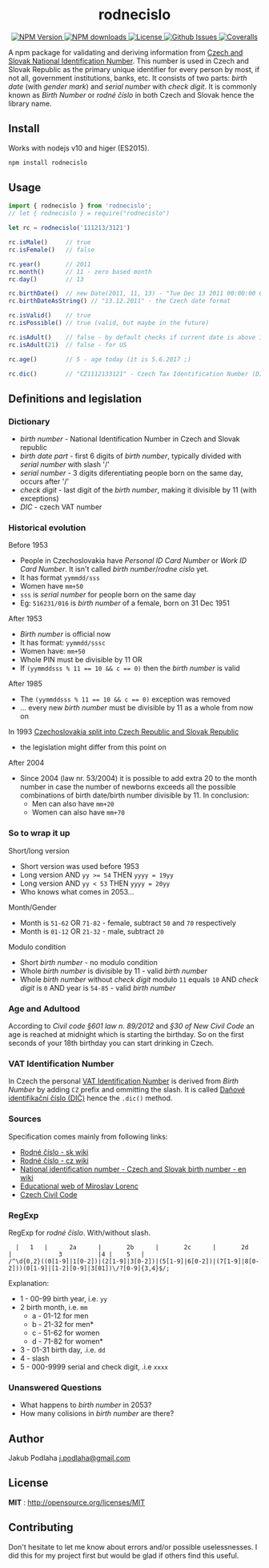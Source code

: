 <h1 align="center">rodnecislo</h1>

<p align="center">
  <a href="https://npmjs.org/package/rodnecislo">
    <img src="https://img.shields.io/npm/v/rodnecislo.svg" alt="NPM Version">
  </a>
  <a href="https://npmjs.org/package/rodnecislo">
    <img src="https://img.shields.io/npm/dm/rodnecislo.svg" alt="NPM downloads">
  </a>
  <a href="http://opensource.org/licenses/MIT">
    <img src="https://img.shields.io/npm/l/rodnecislo.svg" alt="License">
  </a>
  <a href="https://github.com/kub1x/rodnecislo/issues">
    <img src="https://img.shields.io/github/issues/kub1x/rodnecislo.svg" alt="Github Issues">
  </a>
  <a href="https://coveralls.io/github/kub1x/rodnecislo">
    <img src="https://img.shields.io/coveralls/kub1x/rodnecislo.svg" alt="Coveralls">
  </a>
</p>

A npm package for validating and deriving information from [Czech and Slovak National Identification Number](https://en.wikipedia.org/wiki/National_identification_number#Czech_Republic_and_Slovakia).
This number is used in Czech and Slovak Republic as the primary unique identifier for every person
by most, if not all, government institutions, banks, etc. It consists of two parts: *birth date*
(with *gender mark*) and *serial number* with *check digit*. It is commonly known as *Birth Number*
or *rodné číslo* in both Czech and Slovak hence the library name.

## Install

Works with nodejs v10 and higer (ES2015).

```sh
npm install rodnecislo
```

## Usage

```javascript
import { rodnecislo } from 'rodnecislo';
// let { rodnecislo } = require("rodnecislo")

let rc = rodnecislo('111213/3121')

rc.isMale()     // true
rc.isFemale()   // false

rc.year()       // 2011
rc.month()      // 11 - zero based month
rc.day()        // 13

rc.birthDate()  // new Date(2011, 11, 13) - "Tue Dec 13 2011 00:00:00 GMT+0100 (CET)"
rc.birthDateAsString() // "13.12.2011" - the Czech date format

rc.isValid()    // true
rc.isPossible() // true (valid, but maybe in the future)

rc.isAdult()    // false - by default checks if current date is above 18 years old
rc.isAdult(21)  // false - for US

rc.age()        // 5 - age today (it is 5.6.2017 ;)

rc.dic()        // "CZ1112133121" - Czech Tax Identification Number (DIč)
```

## Definitions and legislation

### Dictionary
* *birth number* - National Identification Number in Czech and Slovak republic
* *birth date part* - first 6 digits of *birth number*, typically divided with *serial number* with slash '/'
* *serial number* - 3 digits diferentiating people born on the same day, occurs after '/'
* *check digit* - last digit of the *birth number*, making it divisible by 11 (with exceptions)
* *DIC* - czech VAT number

### Historical evolution

Before 1953
- People in Czechoslovakia have *Personal ID Card Number* or
  *Work ID Card Number*. It isn't called *birth number*/*rodne cislo* yet.
- It has format `yymmdd/sss`
- Women have `mm+50`
- `sss` is *serial number* for people born on the same day
- Eg: `516231/016` is *birth number* of a female, born on 31 Dec 1951

After 1953
- *Birth number* is official now
- It has format: `yymmdd/sssc`
- Women have: `mm+50`
- Whole PIN must be divisible by 11 OR
- If `(yymmddsss % 11 == 10 && c == 0)` then the *birth number* is valid

After 1985
- The `(yymmddsss % 11 == 10 && c == 0)` exception was removed
- ... every new *birth number* must be divisible by 11 as a whole from now on

In 1993 [Czechoslovakia split into Czech Republic and Slovak Republic](https://en.wikipedia.org/wiki/Dissolution_of_Czechoslovakia)
- the legislation might differ from this point on

After 2004
- Since 2004 (law nr. 53/2004) it is possible to add extra 20 to the month number in case the number
  of newborns exceeds all the possible combinations of birth date/birth number divisible by 11.
  In conclusion:
  - Men can also have `mm+20`
  - Women can also have `mm+70`


### So to wrap it up

Short/long version
- Short version was used before 1953
- Long version AND `yy >= 54` THEN `yyyy = 19yy`
- Long version AND `yy < 53` THEN `yyyy = 20yy`
- Who knows what comes in 2053...

Month/Gender
- Month is `51-62` OR `71-82` - female, subtract `50` and `70` respectively
- Month is `01-12` OR `21-32` - male, subtract `20`

Modulo condition
- Short *birth number* - no modulo condition
- Whole *birth number* is divisible by 11 - valid *birth number*
- Whole *birth number* without *check digit* modulo `11` equals `10` AND *check digit* is `0` AND year is `54-85` - valid *birth number*


### Age and Adultood

According to *Civil code §601 law n. 89/2012* and *§30 of New Civil Code* an
age is reached at midnight which is starting the birthday. So on the first
seconds of your 18th birthday you can start drinking in Czech.


### VAT Identification Number

In Czech the personal [VAT Identification Number](https://en.wikipedia.org/wiki/VAT_identification_number#European_Union_VAT_identification_numbers)
is derived from *Birth Number* by adding `CZ` prefix and ommitting the slash.
It is called [Daňové identifikační číslo (DIČ)](https://cs.wikipedia.org/wiki/Da%C5%88ov%C3%A9_identifika%C4%8Dn%C3%AD_%C4%8D%C3%ADslo)
hence the `.dic()` method.


### Sources
Specification comes mainly from following links:
 * [Rodné číslo - sk wiki](https://sk.wikipedia.org/wiki/Rodn%C3%A9_%C4%8D%C3%ADslo)
 * [Rodné číslo - cz wiki](https://cs.wikipedia.org/wiki/Rodn%C3%A9_%C4%8D%C3%ADslo)
 * [National identification number - Czech and Slovak birth number - en wiki](https://en.wikipedia.org/wiki/National_identification_number#Czech_Republic_and_Slovakia)
 * [Educational web of Miroslav Lorenc](http://lorenc.info/3MA381/overeni-spravnosti-rodneho-cisla.htm)
 * [Czech Civil Code](http://obcanskyzakonik.justice.cz/images/pdf/NOZ_interaktiv.pdf)


### RegExp
RegExp for *rodné číslo*. With/without slash.

```
  |   1   |      2a      |       2b      |       2c      |       2d       |             3          |4 |    5   |
/^\d{0,2}((0[1-9]|1[0-2])|(2[1-9]|3[0-2])|(5[1-9]|6[0-2])|(7[1-9]|8[0-2]))(0[1-9]|[1-2][0-9]|3[01])\/?[0-9]{3,4}$/;
```

Explanation:
* 1 - 00-99 birth year, i.e. `yy`
* 2 birth month, i.e. `mm`
  - a - 01-12 for men
  - b - 21-32 for men\*
  - c - 51-62 for women
  - d - 71-82 for women\*
* 3 - 01-31 birth day, .i.e. `dd`
* 4 - slash
* 5 - 000-9999 serial and check digit, .i.e `xxxx`


### Unanswered Questions
 * What happens to *birth number* in 2053?
 * How many colisions in *birth number* are there?


## Author
Jakub Podlaha j.podlaha@gmail.com


## License
**MIT** : http://opensource.org/licenses/MIT


## Contributing
Don't hesitate to let me know about errors and/or possible uselessnesses.
I did this for my project first but would be glad if others find this useful.
